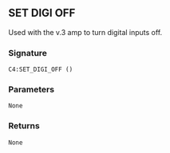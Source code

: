 ## SET DIGI OFF

Used with the v.3 amp to turn digital inputs off.


### Signature

`C4:SET_DIGI_OFF ()`


### Parameters

`None`


### Returns

`None`

